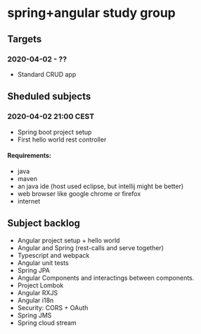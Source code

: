# spring+angular study group

## Targets

### 2020-04-02 - ??
- Standard CRUD app

## Sheduled subjects

### 2020-04-02 21:00 CEST
- Spring boot project setup
- First hello world rest controller

#### Requirements:
- java
- maven
- an java ide (host used eclipse, but intellij might be better)
- web browser like google chrome or firefox
- internet

## Subject backlog
- Angular project setup + hello world
- Angular and Spring (rest-calls and serve together)
- Typescript and webpack
- Angular unit tests
- Spring JPA
- Angular Components and interactings between components.
- Project Lombok
- Angular RXJS
- Angular i18n
- Security: CORS + OAuth
- Spring JMS
- Spring cloud stream
